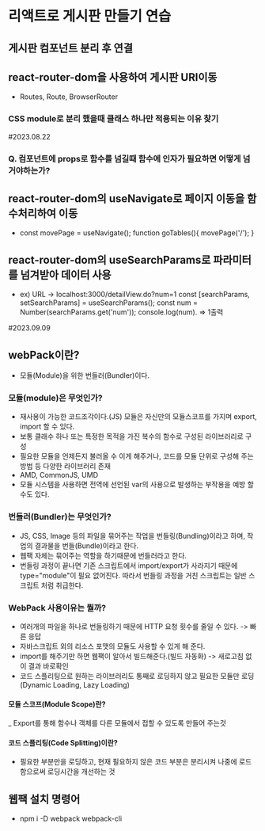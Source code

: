 # 리액트로 게시판 만들기 연습

## 게시판 컴포넌트 분리 후 연결

## react-router-dom을 사용하여 게시판 URl이동
 - Routes, Route, BrowserRouter

### CSS module로 분리 했을때 클래스 하나만 적용되는 이유 찾기

#2023.08.22
### Q. 컴포넌트에 props로 함수를 넘길때 함수에 인자가 필요하면 어떻게 넘거야하는가?

## react-router-dom의 useNavigate로 페이지 이동을 함수처리하여 이동
- const movePage = useNavigate();
    function goTables(){
        movePage('/');
    }
## react-router-dom의 useSearchParams로 파라미터를 넘겨받아 데이터 사용
-   ex) URL -> localhost:3000/detailView.do?num=1
    const [searchParams, setSearchParams] = useSearchParams();
    const num = Number(searchParams.get('num'));
    console.log(num).  => 1출력


#2023.09.09
## webPack이란?
 - 모듈(Module)을 위한 번들러(Bundler)이다.

### 모듈(module)은 무엇인가?
 - 재사용이 가능한 코드조각이다.(JS) 모듈은 자신만의 모듈스코프를 가지며 export, import 할 수 있다.
 - 보통 클래수 하나 또는 특정한 목적을 가진 복수의 함수로 구성된 라이브러리로 구성
 - 필요한 모듈을 언제든지 불러올 수 이게 해주거나, 코드를 모듈 단위로 구성해 주는 방법 등 다양한 라이브러리 존재
 - AMD, CommonJS, UMD 
 - 모듈 시스템을 사용하면 전역에 선언된 var의 사용으로 발생하는 부작용을 예방 할 수도 있다.

### 번들러(Bundler)는 무엇인가?
  - JS, CSS, Image 등의 파일을 묶어주는 작업을 번들링(Bundling)이라고 하며, 작업의 결과물을 번들(Bundle)이라고 한다.
  - 웹팩 자체는 묶어주는 역할을 하기때문에 번들러라고 한다.
  - 번들링 과정이 끝나면 기존 스크립트에서 import/export가 사라지기 때문에 type="module"이 필요 없어진다. 따라서 번들링 과정을 거친 스크립트는 일반 스크립트 처럼 취급한다.  

### WebPack 사용이유는 뭘까?
 - 여러개의 파일을 하나로 번들링하기 때문에 HTTP 요청 횟수를 줄일 수 있다. -> 빠른 응답
 - 자바스크립트 외의 리소스 포맷의 모듈도 사용할 수 있게 해 준다.
 - import를 해주기만 하면 웹팩이 알아서 빌드해준다.(빌드 자동화) -> 새로고침 없이 결과 바로확인
 - 코드 스플리팅으로 원하는 라이브러리도 통째로 로딩하지 않고 필요한 모듈만 로딩(Dynamic Loading, Lazy Loading)

#### 모듈 스코프(Module Scope)란?
 _ Export를 통해 함수나 객체를 다른 모듈에서 접할 수 있도록 만들어 주는것

#### 코드 스플리팅(Code Splitting)이란?
 - 필요한 부분만을 로딩하고, 현재 필요하지 않은 코드 부분은 분리시켜 나중에 로드함으로써 로딩시간을 개선하는 것

## 웹팩 설치 명령어
 - npm i -D webpack webpack-cli